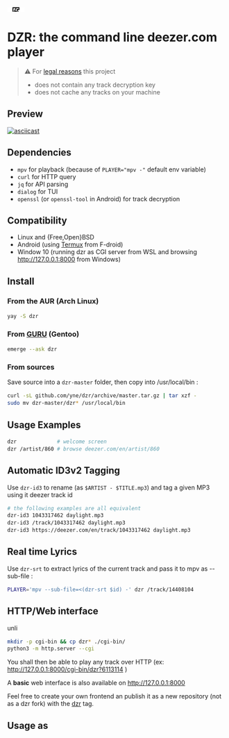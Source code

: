![dzr logo](.github/.logo.svg)

# DZR: the command line deezer.com player

> ⚠️ For [legal reasons](https://github.com/github/dmca/blob/master/2021/02/2021-02-10-deezer.md) this project
> - does not contain any track decryption key
> - does not cache any tracks on your machine

## Preview
[![asciicast](https://asciinema.org/a/406758.svg)](https://asciinema.org/a/406758)

## Dependencies

- `mpv` for playback (because of `PLAYER="mpv -"` default env variable)
- `curl` for HTTP query
- `jq` for API parsing
- `dialog` for TUI
- `openssl` (or `openssl-tool` in Android) for track decryption

## Compatibility

- Linux and {Free,Open}BSD
- Android (using [Termux](https://termux.com/) from F-droid)
- Window 10 (running dzr as CGI server from WSL and browsing http://127.0.0.1:8000 from Windows)

## Install

### From the AUR (Arch Linux)

```sh
yay -S dzr
```

### From [GURU](https://github.com/gentoo/guru) (Gentoo)

```sh
emerge --ask dzr
```

### From sources

Save source into a `dzr-master` folder, then copy into /usr/local/bin :

```bash
curl -sL github.com/yne/dzr/archive/master.tar.gz | tar xzf -
sudo mv dzr-master/dzr* /usr/local/bin
```

## Usage Examples

```sh
dzr             # welcome screen
dzr /artist/860 # browse deezer.com/en/artist/860
```

## Automatic ID3v2 Tagging

Use `dzr-id3` to rename (as `$ARTIST - $TITLE.mp3`) and tag a given MP3 using it deezer track id

```sh
# the following examples are all equivalent
dzr-id3 1043317462 daylight.mp3
dzr-id3 /track/1043317462 daylight.mp3
dzr-id3 https://deezer.com/en/track/1043317462 daylight.mp3
```

## Real time Lyrics

Use `dzr-srt` to extract lyrics of the current track and pass it to mpv as --sub-file :

```sh
PLAYER='mpv --sub-file=<(dzr-srt $id) -' dzr /track/14408104
```

## HTTP/Web interface

unli

```sh
mkdir -p cgi-bin && cp dzr* ./cgi-bin/
python3 -m http.server --cgi
```

You shall then be able to play any track over HTTP (ex: http://127.0.0.1:8000/cgi-bin/dzr?6113114 )

A **basic** web interface is also available on http://127.0.0.1:8000

Feel free to create your own frontend an publish it as a new repository (not as a dzr fork) with the [dzr](https://github.com/topics/dzr) tag.

## Usage as 